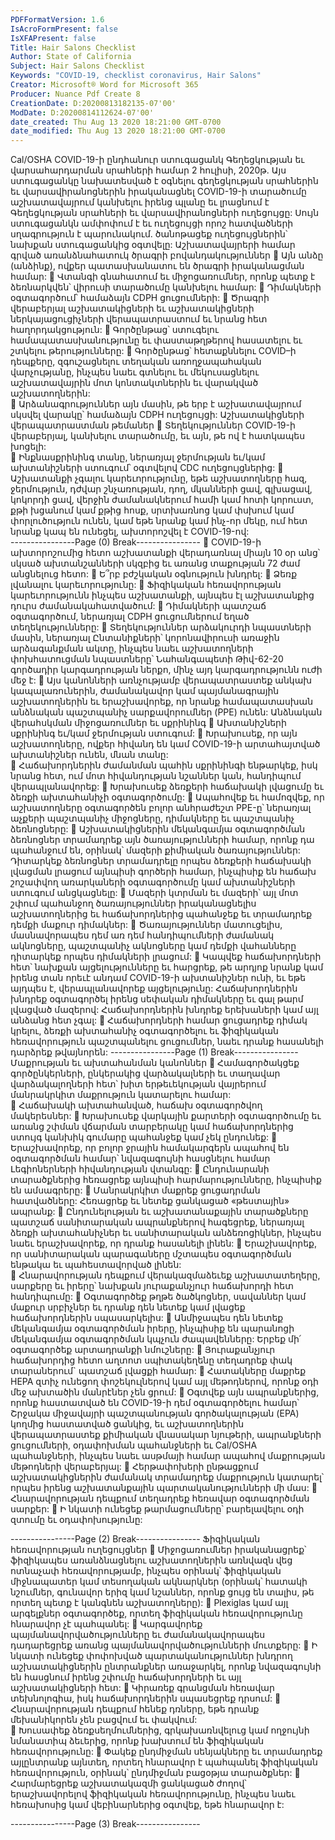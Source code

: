 ```yaml
---
PDFFormatVersion: 1.6
IsAcroFormPresent: false
IsXFAPresent: false
Title: Hair Salons Checklist
Author: State of California
Subject: Hair Salons Checklist
Keywords: "COVID-19, checklist coronavirus, Hair Salons"
Creator: Microsoft® Word for Microsoft 365
Producer: Nuance Pdf Create 8
CreationDate: D:20200813182135-07'00'
ModDate: D:20200814112624-07'00'
date_created: Thu Aug 13 2020 18:21:00 GMT-0700
date_modified: Thu Aug 13 2020 18:21:00 GMT-0700
---
```

Cal/OSHA COVID-19-ի ընդհանուր ստուգացանկ 
Գեղեցկության եւ վարսահարդարման սրահների համար 
2 հուլիսի, 2020թ. 
Այս ստուգացանկը նախատեսված է օգնելու գեղեցկության սրահներին եւ վարսավիրանոցներին 
իրականացնել COVID-19-ի տարածումը աշխատավայրում կանխելու իրենց պլանը եւ լրացնում է 
Գեղեցկության սրահների եւ վարսավիրանոցների ուղեցույցը: Սույն ստուգացանկն ամփոփում է եւ 
ուղեցույցի որոշ հատվածների սղագրություն է պարունակում. ծանոթացեք ուղեցույցներին՝ նախքան 
ստուգացանկից օգտվելը: 
Աշխատավայրերի համար գրված 
առանձնահատուկ ծրագրի 
բովանդակություններ 
 Այն անձը (անձինք), ովքեր պատասխանատու են ծրագրի իրականացման համար: 
 Վտանգի գնահատում եւ միջոցառումներ, որոնք պետք է ձեռնարկվեն՝ վիրուսի 
տարածումը կանխելու համար: 
 Դիմակների օգտագործում՝ համաձայն CDPH ցուցումների: 
 Ծրագրի վերաբերյալ աշխատակիցների եւ աշխատակիցների ներկայացուցիչների 
վերապատրաստում եւ նրանց հետ հաղորդակցություն: 
 Գործընթաց՝ ստուգելու համապատասխանությունը եւ փաստաթղթերով հասատելու եւ 
շտկելու թերությունները: 
 Գործընթաց՝ հետաքննելու COVID–ի դեպքերը, զգուշացնելու տեղական 
առողջապահական վարչությանը, ինչպես նաեւ գտնելու եւ մեկուսացնելու 
աշխատավայրին մոտ կոնտակտներին եւ վարակված աշխատողներին:  
 Արձանագրություններ այն մասին, թե երբ է աշխատավայրում սկսվել վարակը՝ 
համաձայն CDPH ուղեցույցի: 
Աշխատակիցների վերապատրաստման 
թեմաներ 
 Տեղեկություններ COVID-19-ի վերաբերյալ, կանխելու տարածումը, եւ այն, թե ով է 
հատկապես խոցելի:  
 Ինքնասքրինինգ տանը, ներառյալ ջերմության եւ/կամ ախտանիշների ստուգում՝ 
օգտվելով CDC ուղեցույցներից: 
 Աշխատանքի չգալու կարեւորությունը, եթե աշխատողները հազ, ջերմություն, դժվար 
շնչառության, դող, մկանների ցավ, գլխացավ, կոկորդի ցավ, վերջին ժամանակներում 
համի կամ հոտի կորուստ, քթի խցանում կամ քթից հոսք, սրտխառնոց կամ փսխում 
կամ փորլուծություն ունեն, կամ եթե նրանք կամ ինչ-որ մեկը, ում հետ նրանք կապ են 
ունեցել, ախտորոշվել է COVID-19-ով:  
----------------Page (0) Break----------------
 COVID-19-ի ախտորոշումից հետո աշխատանքի վերադառնալ միայն 10 օր անց՝ 
սկսած ախտանշանների սկզբից եւ առանց տաքության 72 ժամ անցնելուց հետո: 
 Ե՞րբ բժշկական օգնություն խնդրել: 
 Ձեռք լվանալու կարեւորությունը: 
 Ֆիզիկական հեռավորության կարեւորությունն ինչպես աշխատանքի, այնպես էլ 
աշխատանքից դուրս ժամանակահատվածում: 
 Դիմակների պատշաճ օգտագործում, ներառյալ CDPH ցուցումներում եղած 
տեղեկությունները: 
 Տեղեկություններ արձակուրդի նպաստների մասին, ներառյալ Ընտանիքների՝ 
կորոնավիրուսի առաջին արձագանքման ակտը, ինչպես նաեւ աշխատողների 
փոխհատուցման նպաստները՝ Նահանգապետի Թիվ-62-20 գործադիր 
կարգադրության ներքո, մինչ այդ կարգադրությունն ուժի մեջ է: 
 Այս կանոնների առնչությամբ վերապատրաստեք անկախ կապալառուներին, 
ժամանակավոր կամ պայմանագրային աշխատողներին եւ երաշխավորեք, որ նրանք 
համապատասխան անձնական պաշտպանիչ սարքավորումներ (PPE) ունեն: 
Անձնական վերահսկման միջոցառումներ եւ 
սքրինինգ 
 Ախտանիշների սքրինինգ եւ/կամ ջերմության ստուգում: 
 Խրախուսեք, որ այն աշխատողները, ովքեր հիվանդ են կամ COVID-19-ի 
արտահայտված ախտանիշներ ունեն, մնան տանը:  
 Հաճախորդներին ժամանման պահին սքրինինգի ենթարկեք, իսկ նրանց հետ, ում մոտ 
հիվանդության նշաններ կան, հանդիպում վերապլանավորեք: 
 Խրախուսեք ձեռքերի հաճախակի լվացումը եւ ձեռքի ախտահանիչի օգտագործումը: 
 Ապահովեք եւ համոզվեք, որ աշխատողները օգտագործեն բոլոր անհրաժեշտ PPE-ը՝ 
ներառյալ աչքերի պաշտպանիչ միջոցները, դիմակները եւ պաշտպանիչ ձեռնոցները: 
 Աշխատակիցներին մեկանգամյա օգտագործման ձեռնոցներ տրամադրեք այն 
ծառայությունների համար, որոնք դա պահանջում են, օրինակ՝ մազերի քիմիական 
ծառայություններ: Դիտարկեք ձեռնոցներ տրամադրելը որպես ձեռքերի հաճախակի 
լվացման լրացում այնպիսի գործերի համար, ինչպիսիք են հաճախ շոշափվող 
առարկաների օգտագործումը կամ ախտանիշների ստուգում անցկացնելը: 
 Մազերի կտրման եւ մազերի՝ այլ մոտ շփում պահանջող ծառայություններ 
իրականացնելիս աշխատողներից եւ հաճախորդներից պահանջեք եւ տրամադրեք 
դեմքի մաքուր դիմակներ: 
 Ծառայություններ մատուցելիս, մասնավորապես դեմ առ դեմ հանդիպումների 
ժամանակ ակնոցները, պաշտպանիչ ակնոցները կամ դեմքի վահանները դիտարկեք 
որպես դիմակների լրացում: 
 Կապվեք հաճախորդների հետ՝ նախքան այցելությունները եւ հարցրեք, թե արդյոք 
նրանք կամ իրենց տան որեւէ անդամ COVID-19-ի ախտանիշներ ունի, եւ եթե այդպես 
է, վերապլանավորեք այցելությունը: Հաճախորդներին խնդրեք օգտագործել իրենց 
սեփական դիմակները եւ գալ թարմ լվացված մազերով: Հաճախորդներին խնդրեք 
երեխաների կամ այլ անձանց հետ չգալ: 
 Հաճախորդների համար ցուցադրեք դիմակ կրելու, ձեռքի ախտահանիչ 
օգտագործելու եւ ֆիզիկական հեռավորություն պաշտպանելու ցուցումներ, նաեւ 
դրանք հասանելի դարձրեք թվայնորեն: 
----------------Page (1) Break----------------
Մաքրության եւ ախտահանման կանոններ 
 Համագործակցեք գործընկերների, ընկերակից վարձակալների եւ տաղավար 
վարձակալողների հետ՝ խիտ երթեւեկության վայրերում մանրակրկիտ մաքրություն 
կատարելու համար:  
 Հաճախակի ախտահանված, հաճախ օգտագործվող մակերեսներ: 
 Խրախուսեք վարկային քարտերի օգտագործումը եւ առանց շփման վճարման 
տարբերակը կամ հաճախորդներից ստույգ կանխիկ գումարը պահանջեք կամ չեկ 
ընդունեք: 
 Երաշխավորեք, որ բոլոր ջրային համակարգերն ապահով են օգտագործման համար՝ 
նվազագույնի հասցնելու համար Լեգիոներների հիվանդության վտանգը: 
 Ընդունարանի տարածքներից հեռացրեք այնպիսի հարմարությունները, ինչպիսիք են 
ամսագրերը: 
 Մանրակրկիտ մաքրեք ցուցադրման հատվածները: Հեռացրեք եւ նետեք ցանկացած 
«թեստային» ապրանք: 
 Ընդունելության եւ աշխատանաքային տարածքները պատշաճ սանիտարական 
ապրանքներով հագեցրեք, ներառյալ ձեռքի ախտահանիչներ եւ սանիտարական 
անձեռոցիկներ, ինչպես նաեւ երաշխավորեք, որ դրանք հասանելի լինեն: 
 Երաշխավորեք, որ սանիտարական պարագաները մշտապես օգտագործման 
ենթակա եւ պահեստավորված լինեն:  
 Հնարավորության դեպքում վերակազմաձեւեք աշխատատեղերը, սարքերը եւ իրերը՝ 
նախքան յուրաքանչյուր հաճախորդի հետ հանդիպումը: 
 Օգտագործեք թղթե ծածկոցներ, սավաններ կամ մաքուր սրբիչներ եւ դրանք դեն 
նետեք կամ լվացեք հաճախորդներին սպասարկելիս: 
 Անմիջապես դեն նետեք մեկանգամյա օգտագործման իրերը, ինչպիսիք են պարանոցի 
մեկանգամյա օգտագործման կպչուն ժապավենները: Երբեք մի՛ օգտագործեք 
արտադրանքի նմուշները: 
 Յուրաքանչյուր հաճախորդից հետո աղտոտ սպիտակեղենը տեղադրեք փակ 
տարաներում` պատշաճ լվացքի համար: 
 Հատակները մաքրեք HEPA զտիչ ունեցող փոշեկուլներով կամ այլ մեթոդներով, որոնք 
օդի մեջ ախտածին մանրէներ չեն ցրում: 
 Օգտվեք այն ապրանքներից, որոնք հաստատված են COVID-19-ի դեմ օգտագործելու 
համար՝ Շրջակա միջավայրի պաշտպանության գործակալության (EPA) կողմից 
հաստատված ցանկից, եւ աշխատողներին վերապատրաստեք քիմիական վնասակար 
նյութերի, ապրանքների ցուցումների, օդափոխման պահանջների եւ Cal/OSHA 
պահանջների, ինչպես նաեւ ասթմայի համար ապահով մաքրության մեթոդների 
վերաբերյալ: 
 Հերթափոխերի ընթացքում աշխատակիցներին ժամանակ տրամադրեք մաքրություն 
կատարել՝ որպես իրենց աշխատանքային պարտականությունների մի մաս: 
 Հնարավորության դեպքում տեղադրեք հեռավար օգտագործման սարքեր: 
 Ի նկատի ունեցեք թարմացումները՝ բարելավելու օդի զտումը եւ օդափոխությունը: 
 
 
 
 
----------------Page (2) Break----------------
Ֆիզիկական հեռավորության ուղեցույցներ 
 Միջոցառումներ իրականացրեք՝ ֆիզիկապես առանձնացնելու աշխատողներին 
առնվազն վեց ոտնաչափ հեռավորությամբ, ինչպես օրինակ՝ ֆիզիկական 
միջնապատեր կամ տեսողական ակնարկներ (օրինակ՝ հատակի նշումներ, գունավոր 
երիզ կամ նշաններ, որոնք ցույց են տալիս, թե որտեղ պետք է կանգնեն 
աշխատողները): 
 Plexiglas կամ այլ արգելքներ օգտագործեք, որտեղ ֆիզիկական հեռավորությունը 
հնարավոր չէ պահպանել: 
 Կարգավորեք պայմանավորվածությունները եւ ժամանակավորապես դադարեցրեք 
առանց պայմանավորվածությունների մուտքերը: 
 Ի նկատի ունեցեք փոփոխված պարտականություններ խնդրող աշխատակիցներին 
ընտրանքներ առաջարկել, որոնք նվազագույնի են հասցնում իրենց շփումը 
հաճախորդների եւ այլ աշխատակիցների հետ: 
 Կիրառեք գրանցման հեռավար տեխնոլոգիա, իսկ հաճախորդներին սպասեցրեք 
դրսում: 
 Հնարավորության դեպքում հենեք դռները, եթե դրանք մեխանիկորեն չեն բացվում եւ 
փակվում:  
 Խուսափեք ձեռքսեղմումներից, գրկախառնվելուց կամ ողջույնի նմանատիպ ձեւերից, 
որոնք խախտում են ֆիզիկական հեռավորությունը: 
 Փակեք ընդմիջման սենյակները եւ տրամադրեք այլընտրանք այնտեղ, որտեղ 
հնարավոր է պահպանել ֆիզիկական հեռավորություն, օրինակ՝ ընդմիջման բացօթյա 
տարածքներ: 
 Հարմարեցրեք աշխատակազմի ցանկացած ժողով՝ երաշխավորելով ֆիզիկական 
հեռավորությունը, ինչպես նաեւ հեռախոսից կամ վեբինարներից օգտվեք, եթե 
հնարավոր է: 
 
----------------Page (3) Break----------------
